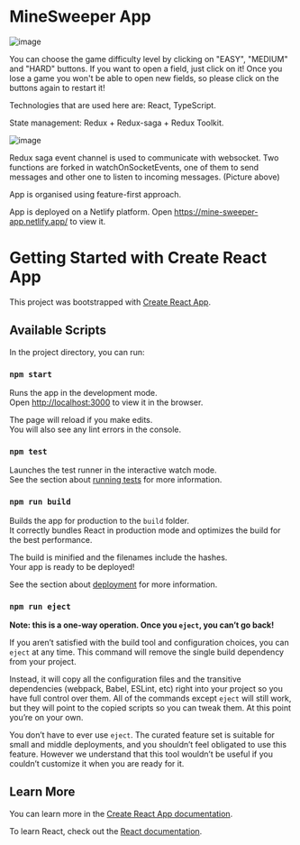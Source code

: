 # MineSweeper App

![image](https://user-images.githubusercontent.com/94047181/164488680-6f73bffb-c676-4785-9796-69ab842db411.png)

You can choose the game difficulty level by clicking on "EASY", "MEDIUM" and "HARD" buttons.
If you want to open a field, just click on it!
Once you lose a game you won't be able to open new fields, so please click on the buttons again to restart it!

Technologies that are used here are: React, TypeScript.

State management: Redux + Redux-saga + Redux Toolkit.

![image](https://user-images.githubusercontent.com/94047181/164492356-80daa2dc-3e7c-42b7-b96c-9262f190ec66.png)


Redux saga event channel is used to communicate with websocket.
Two functions are forked in watchOnSocketEvents, one of them to send messages and other one to listen to incoming messages. (Picture above)


App is organised using feature-first approach.

App is deployed on a Netlify platform. Open https://mine-sweeper-app.netlify.app/ to view it.



# Getting Started with Create React App

This project was bootstrapped with [Create React App](https://github.com/facebook/create-react-app).

## Available Scripts

In the project directory, you can run:

### `npm start`

Runs the app in the development mode.\
Open [http://localhost:3000](http://localhost:3000) to view it in the browser.

The page will reload if you make edits.\
You will also see any lint errors in the console.

### `npm test`

Launches the test runner in the interactive watch mode.\
See the section about [running tests](https://facebook.github.io/create-react-app/docs/running-tests) for more information.

### `npm run build`

Builds the app for production to the `build` folder.\
It correctly bundles React in production mode and optimizes the build for the best performance.

The build is minified and the filenames include the hashes.\
Your app is ready to be deployed!

See the section about [deployment](https://facebook.github.io/create-react-app/docs/deployment) for more information.

### `npm run eject`

**Note: this is a one-way operation. Once you `eject`, you can’t go back!**

If you aren’t satisfied with the build tool and configuration choices, you can `eject` at any time. This command will remove the single build dependency from your project.

Instead, it will copy all the configuration files and the transitive dependencies (webpack, Babel, ESLint, etc) right into your project so you have full control over them. All of the commands except `eject` will still work, but they will point to the copied scripts so you can tweak them. At this point you’re on your own.

You don’t have to ever use `eject`. The curated feature set is suitable for small and middle deployments, and you shouldn’t feel obligated to use this feature. However we understand that this tool wouldn’t be useful if you couldn’t customize it when you are ready for it.

## Learn More

You can learn more in the [Create React App documentation](https://facebook.github.io/create-react-app/docs/getting-started).

To learn React, check out the [React documentation](https://reactjs.org/).
